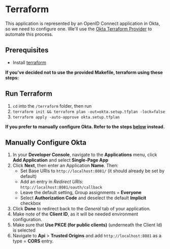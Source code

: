 # Terraform
This application is represented by an OpenID Connect application in Okta, so we need to configure one. We'll use the [Okta Terraform Provider](https://www.terraform.io/docs/providers/okta/index.html) to automate this process.

## Prerequisites
* Install [terraform](https://learn.hashicorp.com/terraform/getting-started/install)

**If you've decided not to use the provided Makefile, terraform using these steps:**

## Run Terraform
1. `cd` into the `/terraform` folder, then run
2. `terraform init && terraform plan -out=okta.setup.tfplan -lock=false`
3. `terraform apply -auto-approve okta.setup.tfplan`

**If you prefer to manually configure Okta. Refer to the steps [below](#manually-configure-okta) instead.**

## Manually Configure Okta
1. In your **Developer Console**, navigate to the **Applications** menu, click **Add Application** and select **Single-Page App**
2. Click **Next**, then enter an Application **Name**. Then:
   * Set Base URIs to `http://localhost:8081/` (it should already be set by default)
   * Add an entry in *Redirect URIs*: `http://localhost:8081/oauth/callback`
   * Leave the default setting, Group assignments = **Everyone**
   * Select **Authorization Code** and deselect the default **Implicit** checkbox
3. Click **Done** to redirect back to the *General* tab of your application.
4. Make note of the **Client ID**, as it will be needed environment configuration. 
5. Make sure that **Use PKCE (for public clients)** (underneath the Client Id) is selected
6. Navigate to **Api** > **Trusted Origins** and add `http://localhost:8081` as a type = **CORS** entry.